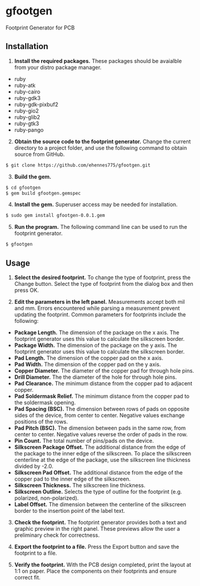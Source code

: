 # gfootgen
Footprint Generator for PCB

## Installation
1. __Install the required packages.__ These packages should be avaialble from
your distro package manager.

  * ruby
  * ruby-atk
  * ruby-cairo
  * ruby-gdk3
  * ruby-gdk-pixbuf2
  * ruby-gio2
  * ruby-glib2
  * ruby-gtk3
  * ruby-pango

2. __Obtain the source code to the footprint generator.__ Change the current
directory to a project folder, and use the following command to obtain source
from GitHub.

 ```sh
$ git clone https://github.com/ehennes775/gfootgen.git
```
3. __Build the gem.__

 ```sh
$ cd gfootgen
$ gem build gfootgen.gemspec
```
4. __Install the gem.__ Superuser access may be needed for installation.

 ```sh
$ sudo gem install gfootgen-0.0.1.gem
```

5. __Run the program.__ The following command line can be used to run the
footprint generator.

 ```sh
$ gfootgen
```

## Usage

1. __Select the desired footprint.__ To change the type of footprint, press the
Change button. Select the type of footprint from the dialog box and then press
OK.

2. __Edit the parameters in the left panel.__ Measurements accept both mil and
mm. Errors encountered while parsing a measurement prevent updating the
footprint. Common parameters for footprints include the following:

 * __Package Length.__ The dimension of the package on the x axis. The
   footprint generator uses this value to calculate the silkscreen border.
 * __Package Width.__ The dimension of the package on the y axis. The footprint
   generator uses this value to calculate the silkscreen border.
 * __Pad Length.__ The dimension of the copper pad on the x axis.
 * __Pad Width.__ The dimension of the copper pad on the y axis.
 * __Copper Diameter.__ The diameter of the copper pad for through hole pins.
 * __Drill Diameter.__ The the diameter of the hole for through hole pins.
 * __Pad Clearance.__ The minimum distance from the copper pad to adjacent
   copper.
 * __Pad Soldermask Relief.__ The minimum distance from the copper pad to the
   soldermask opening.
 * __Pad Spacing (BSC).__ The dimension between rows of pads on opposite sides
   of the device, from center to center. Negative values exchange positions of
   the rows.
 * __Pad Pitch (BSC).__ The dimension between pads in the same row, from center
   to center. Negative values reverse the order of pads in the row.
 * __Pin Count.__ The total number of pins/pads on the device.
 * __Silkscreen Package Offset.__ The additional distance from the edge of the
   package to the inner edge of the silkscreen. To place the silkscreen
   centerline at the edge of the package, use the silkscreen line thickness
   divided by -2.0.
 * __Silkscreen Pad Offset.__ The additional distance from the edge of the
   copper pad to the inner edge of the silkscreen.
 * __Silkscreen Thickness.__ The silkscreen line thickness.
 * __Silkscreen Outline.__ Selects the type of outline for the footprint (e.g.
   polarized, non-polarized).
 * __Label Offset.__ The dimension between the centerline of the silkscreen
   border to the insertion point of the label text.


3. __Check the footprint.__ The footprint generator provides both a text and
graphic preview in the right panel. These previews allow the user a preliminary
check for correctness.

4. __Export the footprint to a file.__ Press the Export button and save the
footprint to a file.

5. __Verify the footprint.__ With the PCB design completed, print the layout at
1:1 on paper. Place the components on their footprints and ensure correct fit.
